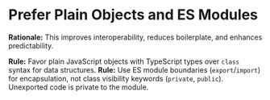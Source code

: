 # Prefer Plain Objects and ES Modules

**Rationale:** This improves interoperability, reduces boilerplate, and enhances predictability.

**Rule:** Favor plain JavaScript objects with TypeScript types over `class` syntax for data structures.
**Rule:** Use ES module boundaries (`export`/`import`) for encapsulation, not class visibility keywords (`private`, `public`). Unexported code is private to the module.

